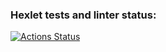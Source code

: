 ### Hexlet tests and linter status:
[![Actions Status](https://github.com/Lorel1nad/frontend-project-lvl1/workflows/hexlet-check/badge.svg)](https://github.com/Lorel1nad/frontend-project-lvl1/actions)